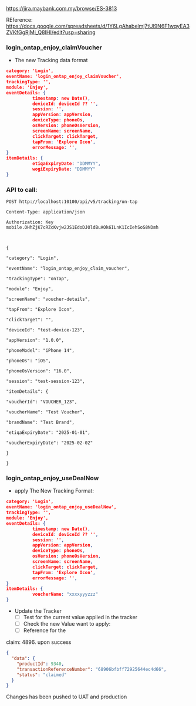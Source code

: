 https://jira.maybank.com.my/browse/ES-3813

REference:
	https://docs.google.com/spreadsheets/d/1Y6LgAhabelmj7tUl9N6F1wqyEA3ZVKfGgRjMi_Q8IHI/edit?usp=sharing 

### login_ontap_enjoy_claimVoucher
- The new Tracking data format
```JSON
category: 'Login',
eventName: 'login_ontap_enjoy_claimVoucher',
trackingType: '',
module: 'Enjoy',
eventDetails: {
          timestamp: new Date(),
          deviceId: deviceId ?? '',
          session: '',
          appVersion: appVersion,
          deviceType: phoneOs,
          osVersion: phoneOsVersion,
          screenName: screenName,
          clickTarget: clickTarget,
          tapFrom: 'Explore Icon',
          errorMessage: '',
}
itemDetails: {
          etiqaExpiryDate: "DDMMYY",
          wogiExpiryDate: "DDMMYY"          
}

```
### API to call:
```Http
POST http://localhost:10100/api/v5/tracking/on-tap

Content-Type: application/json

Authorization: Key mobile.OHhZjK7cRZcKvjw2JS1EdoDJOldBuAOk6ILnK1IcIehSoS8NDmh

  

{

"category": "Login",

"eventName": "login_ontap_enjoy_claim_voucher",

"trackingType": "onTap",

"module": "Enjoy",

"screenName": "voucher-details",

"tapFrom": "Explore Icon",

"clickTarget": "",

"deviceId": "test-device-123",

"appVersion": "1.0.0",

"phoneModel": "iPhone 14",

"phoneOs": "iOS",

"phoneOsVersion": "16.0",

"session": "test-session-123",

"itemDetails": {

"voucherId": "VOUCHER_123",

"voucherName": "Test Voucher",

"brandName": "Test Brand",

"etiqaExpiryDate": "2025-01-01",

"voucherExpiryDate": "2025-02-02"

}

}
```


### login_ontap_enjoy_useDealNow
-  apply The New Tracking Format:
```JSON 
category: 'Login',
eventName: 'login_ontap_enjoy_useDealNow',
trackingType: '',
module: 'Enjoy',
eventDetails: {
          timestamp: new Date(),
          deviceId: deviceId ?? '',
          session: '',
          appVersion: appVersion,
          deviceType: phoneOs,
          osVersion: phoneOsVersion,
          screenName: screenName,
          clickTarget: clickTarget,
          tapFrom: 'Explore Icon',
          errorMessage: '',
}
itemDetails: {
          voucherName: "xxxxyyyzzz"    
}
```

- Update the Tracker
	- [ ] Test for the current value applied in the tracker
	- [ ] Check the new Value want to apply:
	- [ ] Reference for the

claim: 
4896. upon success

```json
{
  "data": {
    "productId": 9340,
    "transactionReferenceNumber": "68906bfbff72925644ec4d66",
    "status": "claimed"
  }
}
```


Changes has been pushed to UAT and production